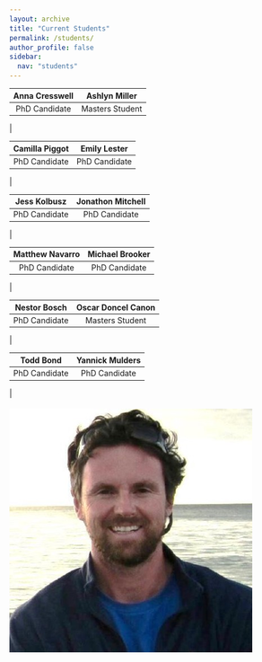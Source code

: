 ```yaml
---
layout: archive
title: "Current Students"
permalink: /students/
author_profile: false
sidebar:
  nav: "students"
---
```

 **Anna Cresswell**  | **Ashlyn Miller**
:-------------:|:-------------:
PhD Candidate|Masters Student
 |     

 **Camilla Piggot**  | **Emily Lester**
:-------------:|:-------------:
PhD Candidate|PhD Candidate
 |     
 
  **Jess Kolbusz**  | **Jonathon Mitchell**
:-------------:|:-------------:
PhD Candidate|PhD Candidate
 |    
 
  **Matthew Navarro**  | **Michael Brooker**
:-------------:|:-------------:
PhD Candidate|PhD Candidate
 |     
  
  **Nestor Bosch**  | **Oscar Doncel Canon**
:-------------:|:-------------:
PhD Candidate|Masters Student
 |  

  **Todd Bond**  | **Yannick Mulders**
:-------------:|:-------------:
PhD Candidate|PhD Candidate
 |  

<a href="https://brookegibbons.github.io/academics/tim-langlois/"><img src='/images/Tim.jpg' vspace="5"></a>
